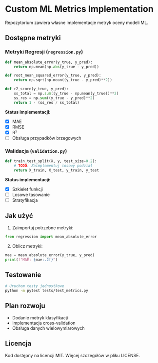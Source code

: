 # Custom ML Metrics Implementation

Repozytorium zawiera własne implementacje metryk oceny modeli ML.

## Dostępne metryki

### Metryki Regresji (`regression.py`)
```python
def mean_absolute_error(y_true, y_pred):
    return np.mean(np.abs(y_true - y_pred))

def root_mean_squared_error(y_true, y_pred):
    return np.sqrt(np.mean((y_true - y_pred)**2))

def r2_score(y_true, y_pred):
    ss_total = np.sum((y_true - np.mean(y_true))**2)
    ss_res = np.sum((y_true - y_pred)**2)
    return 1 - (ss_res / ss_total)
```

**Status implementacji:**
- [x] MAE
- [x] RMSE
- [x] R²
- [ ] Obsługa przypadków brzegowych

### Walidacja (`validation.py`)
```python
def train_test_split(X, y, test_size=0.2):
    # TODO: Zaimplementuj losowy podział
    return X_train, X_test, y_train, y_test
```

**Status implementacji:**
- [x] Szkielet funkcji
- [ ] Losowe tasowanie
- [ ] Stratyfikacja

## Jak użyć

1. Zaimportuj potrzebne metryki:
```python
from regression import mean_absolute_error
```

2. Oblicz metryki:
```python
mae = mean_absolute_error(y_true, y_pred)
print(f"MAE: {mae:.2f}")
```

## Testowanie
```bash
# Uruchom testy jednostkowe
python -m pytest tests/test_metrics.py
```

## Plan rozwoju
- Dodanie metryk klasyfikacji
- Implementacja cross-validation
- Obsługa danych wielowymiarowych

## Licencja
Kod dostępny na licencji MIT. Więcej szczegółów w pliku LICENSE.
